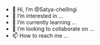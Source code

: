 - 👋 Hi, I’m @Satya-chellingi
- 👀 I’m interested in ...
- 🌱 I’m currently learning ...
- 💞️ I’m looking to collaborate on ...
- 📫 How to reach me ...

<!---
Satya-chellingi/Satya-chellingi is a ✨ special ✨ repository because its `README.md` (this file) appears on your GitHub profile.
You can click the Preview link to take a look at your changes.
--->
